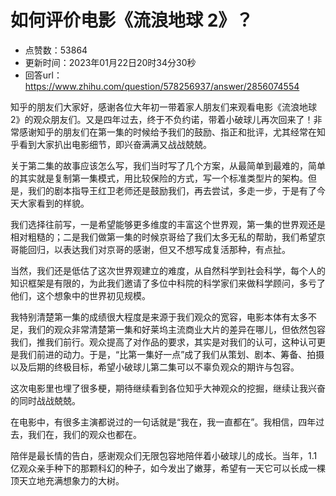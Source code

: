 # 如何评价电影《流浪地球 2》？
- 点赞数：53864
- 更新时间：2023年01月22日20时34分30秒
- 回答url：https://www.zhihu.com/question/578256937/answer/2856074554
<body>
 <p data-pid="YN0oEGyj">知乎的朋友们大家好，感谢各位大年初一带着家人朋友们来观看电影《流浪地球2》的观众朋友们。又是四年过去，终于不负约诺，带着小破球儿再次回来了！非常感谢知乎的朋友们在第一集的时候给予我们的鼓励、指正和批评，尤其经常在知乎看到大家扒出电影细节，即兴奋满满又战战兢兢。</p>
 <p data-pid="klXKe2wL">关于第二集的故事应该怎么写，我们当时写了几个方案，从最简单到最难的，简单的其实就是复制第一集模式，用比较保险的方式，写一个标准类型片的架构。但是，我们的剧本指导王红卫老师还是鼓励我们，再去尝试，多走一步，于是有了今天大家看到的样貌。</p>
 <p data-pid="4A5MkJxV">我们选择往前写，一是希望能够更多维度的丰富这个世界观，第一集的世界观还是相对粗糙的；二是我们做第一集的时候京哥给了我们太多无私的帮助，我们希望京哥能回归，以表达我们对京哥的感谢，但又不想写成复活那种，有点扯。</p>
 <p data-pid="wYMD7GmW">当然，我们还是低估了这次世界观建立的难度，从自然科学到社会科学，每个人的知识框架是有限的，为此我们邀请了多位中科院的科学家们来做科学顾问，多亏了他们，这个想象中的世界初见规模。</p>
 <p data-pid="3C4dDOhp">我特别清楚第一集的成绩很大程度是来源于我们观众的宽容，电影本体有太多不足，我们的观众非常清楚第一集和好莱坞主流商业大片的差异在哪儿，但依然包容我们，推我们前行。观众提高了对作品的要求，其实是对我们的认可，这种认可更是我们前进的动力。于是，“比第一集好一点”成了我们从策划、剧本、筹备、拍摄以及后期的终极目标，希望小破球儿第二集可以不辜负观众的期许与包容。</p>
 <p data-pid="oAiCK_tC">这次电影里也埋了很多梗，期待继续看到各位知乎大神观众的挖掘，继续让我兴奋的同时战战兢兢。</p>
 <p data-pid="rxdyYhxA">在电影中，有很多主演都说过的一句话就是“我在，我一直都在”。我相信，四年过去，我们在，我们的观众也都在。</p>
 <p data-pid="wsJdTZIO">陪伴是最长情的告白，感谢观众们无限包容地陪伴着小破球儿的成长。当年，1.1亿观众亲手种下的那颗科幻的种子，如今发出了嫩芽，希望有一天它可以长成一棵顶天立地充满想象力的大树。</p>
 <p></p>
</body>